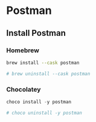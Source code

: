 # Postman

## Install Postman

### Homebrew

```sh
brew install --cask postman

# brew uninstall --cask postman
```

### Chocolatey

```ps1
choco install -y postman

# choco uninstall -y postman
```

